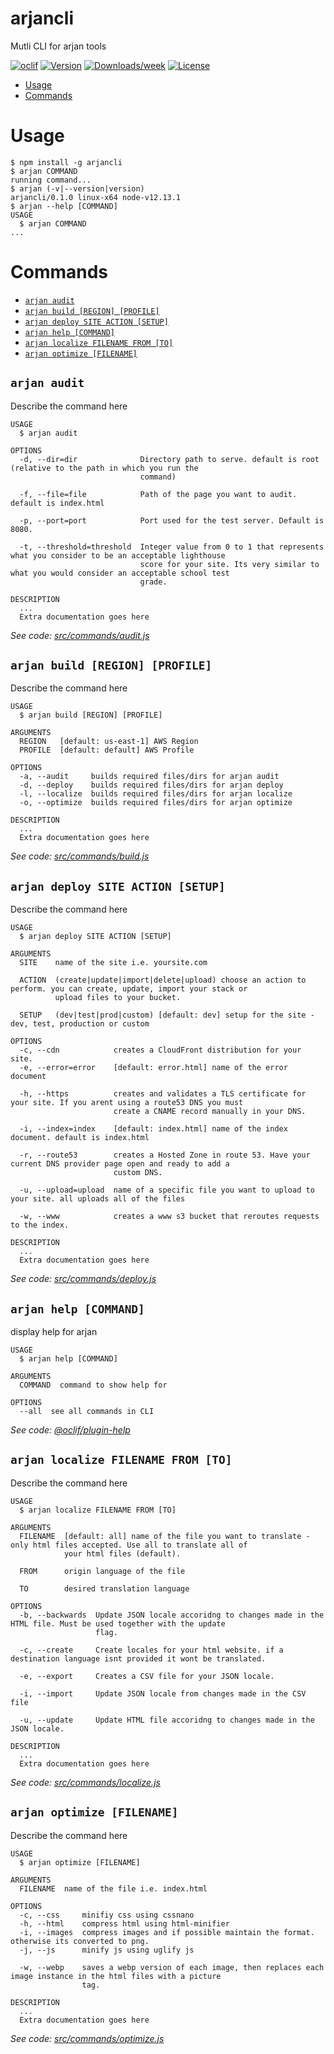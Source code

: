 arjancli
========

Mutli CLI for arjan tools

[![oclif](https://img.shields.io/badge/cli-oclif-brightgreen.svg)](https://oclif.io)
[![Version](https://img.shields.io/npm/v/arjancli.svg)](https://npmjs.org/package/arjancli)
[![Downloads/week](https://img.shields.io/npm/dw/arjancli.svg)](https://npmjs.org/package/arjancli)
[![License](https://img.shields.io/npm/l/arjancli.svg)](https://github.com/arjan-tools/cli/blob/master/package.json)

<!-- toc -->
* [Usage](#usage)
* [Commands](#commands)
<!-- tocstop -->
# Usage
<!-- usage -->
```sh-session
$ npm install -g arjancli
$ arjan COMMAND
running command...
$ arjan (-v|--version|version)
arjancli/0.1.0 linux-x64 node-v12.13.1
$ arjan --help [COMMAND]
USAGE
  $ arjan COMMAND
...
```
<!-- usagestop -->
# Commands
<!-- commands -->
* [`arjan audit`](#arjan-audit)
* [`arjan build [REGION] [PROFILE]`](#arjan-build-region-profile)
* [`arjan deploy SITE ACTION [SETUP]`](#arjan-deploy-site-action-setup)
* [`arjan help [COMMAND]`](#arjan-help-command)
* [`arjan localize FILENAME FROM [TO]`](#arjan-localize-filename-from-to)
* [`arjan optimize [FILENAME]`](#arjan-optimize-filename)

## `arjan audit`

Describe the command here

```
USAGE
  $ arjan audit

OPTIONS
  -d, --dir=dir              Directory path to serve. default is root (relative to the path in which you run the
                             command)

  -f, --file=file            Path of the page you want to audit. default is index.html

  -p, --port=port            Port used for the test server. Default is 8080.

  -t, --threshold=threshold  Integer value from 0 to 1 that represents what you consider to be an acceptable lighthouse
                             score for your site. Its very similar to what you would consider an acceptable school test
                             grade.

DESCRIPTION
  ...
  Extra documentation goes here
```

_See code: [src/commands/audit.js](https://github.com/arjan-tools/cli/blob/v0.1.0/src/commands/audit.js)_

## `arjan build [REGION] [PROFILE]`

Describe the command here

```
USAGE
  $ arjan build [REGION] [PROFILE]

ARGUMENTS
  REGION   [default: us-east-1] AWS Region
  PROFILE  [default: default] AWS Profile

OPTIONS
  -a, --audit     builds required files/dirs for arjan audit
  -d, --deploy    builds required files/dirs for arjan deploy
  -l, --localize  builds required files/dirs for arjan localize
  -o, --optimize  builds required files/dirs for arjan optimize

DESCRIPTION
  ...
  Extra documentation goes here
```

_See code: [src/commands/build.js](https://github.com/arjan-tools/cli/blob/v0.1.0/src/commands/build.js)_

## `arjan deploy SITE ACTION [SETUP]`

Describe the command here

```
USAGE
  $ arjan deploy SITE ACTION [SETUP]

ARGUMENTS
  SITE    name of the site i.e. yoursite.com

  ACTION  (create|update|import|delete|upload) choose an action to perform. you can create, update, import your stack or
          upload files to your bucket.

  SETUP   (dev|test|prod|custom) [default: dev] setup for the site - dev, test, production or custom

OPTIONS
  -c, --cdn            creates a CloudFront distribution for your site.
  -e, --error=error    [default: error.html] name of the error document

  -h, --https          creates and validates a TLS certificate for your site. If you arent using a route53 DNS you must
                       create a CNAME record manually in your DNS.

  -i, --index=index    [default: index.html] name of the index document. default is index.html

  -r, --route53        creates a Hosted Zone in route 53. Have your current DNS provider page open and ready to add a
                       custom DNS.

  -u, --upload=upload  name of a specific file you want to upload to your site. all uploads all of the files

  -w, --www            creates a www s3 bucket that reroutes requests to the index.

DESCRIPTION
  ...
  Extra documentation goes here
```

_See code: [src/commands/deploy.js](https://github.com/arjan-tools/cli/blob/v0.1.0/src/commands/deploy.js)_

## `arjan help [COMMAND]`

display help for arjan

```
USAGE
  $ arjan help [COMMAND]

ARGUMENTS
  COMMAND  command to show help for

OPTIONS
  --all  see all commands in CLI
```

_See code: [@oclif/plugin-help](https://github.com/oclif/plugin-help/blob/v3.0.1/src/commands/help.ts)_

## `arjan localize FILENAME FROM [TO]`

Describe the command here

```
USAGE
  $ arjan localize FILENAME FROM [TO]

ARGUMENTS
  FILENAME  [default: all] name of the file you want to translate -only html files accepted. Use all to translate all of
            your html files (default).

  FROM      origin language of the file

  TO        desired translation language

OPTIONS
  -b, --backwards  Update JSON locale accoridng to changes made in the HTML file. Must be used together with the update
                   flag.

  -c, --create     Create locales for your html website. if a destination language isnt provided it wont be translated.

  -e, --export     Creates a CSV file for your JSON locale.

  -i, --import     Update JSON locale from changes made in the CSV file

  -u, --update     Update HTML file accoridng to changes made in the JSON locale.

DESCRIPTION
  ...
  Extra documentation goes here
```

_See code: [src/commands/localize.js](https://github.com/arjan-tools/cli/blob/v0.1.0/src/commands/localize.js)_

## `arjan optimize [FILENAME]`

Describe the command here

```
USAGE
  $ arjan optimize [FILENAME]

ARGUMENTS
  FILENAME  name of the file i.e. index.html

OPTIONS
  -c, --css     minifiy css using cssnano
  -h, --html    compress html using html-minifier
  -i, --images  compress images and if possible maintain the format. otherwise its converted to png.
  -j, --js      minify js using uglify js

  -w, --webp    saves a webp version of each image, then replaces each image instance in the html files with a picture
                tag.

DESCRIPTION
  ...
  Extra documentation goes here
```

_See code: [src/commands/optimize.js](https://github.com/arjan-tools/cli/blob/v0.1.0/src/commands/optimize.js)_
<!-- commandsstop -->
